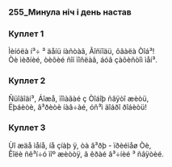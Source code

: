 ### 255_Минула ніч і день настав
### Куплет 1
Ìèíóëà í³÷ ³ äåíü íàñòàâ, Ãîñïîäü, õâàëà Òîá³!<br/>Òè ìèðíèé, òèõèé ñîí ïîñëàâ, áóâ çàõèñòîì ìåí³.
### Куплет 2
Ñüîãîäí³, Áîæå, ïîìàãàé ç Òîáîþ ñâÿòî æèòü,<br/>Ëþáèòè, â³ðèòè íàâ÷àé, óñ³ì äîáðî ðîáèòü!
### Куплет 3
Ùî æäå ìåíå, íå çíàþ ÿ, òà â³ðþ - ïðèéìåø Òè,<br/>Êîëè ñê³í÷ó ìîº æèòòÿ, â êðàé â³÷íèé ³ ñâÿòèé.
